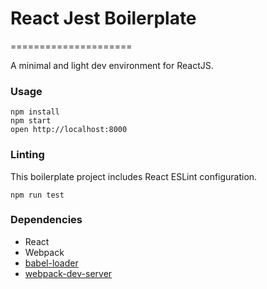 # React Jest Boilerplate
=====================

A minimal and light dev environment for ReactJS.

### Usage

```
npm install
npm start
open http://localhost:8000
```

### Linting

This boilerplate project includes React ESLint configuration.

```
npm run test
```

### Dependencies

* React
* Webpack
* [babel-loader](https://github.com/babel/babel-loader)
* [webpack-dev-server](https://github.com/webpack/webpack-dev-server)
